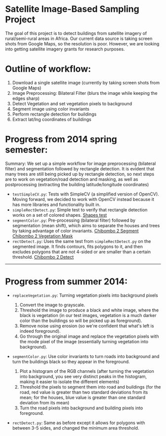 # Satellite Image-Based Sampling Project
The goal of this project is to detect buildings from satellite imagery of rural/semi-rural areas in Africa. Our current data source is taking screen shots from Google Maps, so the resolution is poor. However, we are looking into getting satellite imagery grants for research purposes.

# Outline of workflow:
1. Download a single satellite image (currently by taking screen shots from Google Maps)
2. Image Preprocessing: Bilateral Filter (blurs the image while keeping the edges sharp)
3. Detect Vegetation and set vegetation pixels to background
4. Segment image using color invariants
5. Perform rectangle detection for buildings
6. Extract lat/lng coordinates of buildings

# Progress from 2014 spring semester:

Summary: We set up a simple workflow for image preprocessing (bilateral filter) and segmentation followed by rectangle detection. It is evident that many trees are still being picked up by rectangle detection, so next steps are to work on vegetation/road detection and masking, as well as postprocessing (extracting the building latitude/longitude coordinates)

* `testSimpleCV.py`: Tests with SimpleCV (a simplified version of OpenCV). Moving forward, we decided to work with OpenCV instead because it has more libraries and functionality built in. 
* `simpleRectDetect.py`: Simple test to verify that rectangle detection works on a set of colored shapes. 
  [Shapes test](https://github.com/vgu888/sibs-d4d/tree/master/images/summer2014/shapes-test.png)
* `segmentColor.py`: Pre-processing (bilateral filter) followed by segmentation (mean shift), which aims to separate the houses and trees by taking advantage of color invariants. 
  [Chibombo 2 Segment](https://github.com/vgu888/sibs-d4d/tree/master/images/spring2014/chibombo2-seg.png)
  [Chibombo 2 Vegetation Mask](https://github.com/vgu888/sibs-d4d/tree/master/images/spring2014/chibombo2-veg-mask.png)
* `rectDetect.py`: Uses the same test from `simpleRectDetect.py` on the segmented image. It finds contours, fits polygons to it, and then excludes polygons that are not 4-sided or are smaller than a certain threshold.
  [Chibombo 2 Detect](https://github.com/vgu888/sibs-d4d/tree/master/images/spring2014/chibombo2-detect.png)

----------------------------

# Progress from summer 2014:

* `replaceVegetation.py`: Turning vegetation pixels into background pixels
  1. Convert the image to grayscale.
  2. Threshold the image to produce a black and white image, where the black is vegetation (in our test images, vegetation is a much darker color than the buildings so will be picked up as foreground).
  3. Remove noise using erosion (so we're confident that what's left is indeed foreground).
  4. Go through the original image and replace the vegetation pixels with the mode pixel of the image (essentially turning vegetation into background).

* `segmentColor.py`: Use color invariants to turn roads into background and turn the buildings black so they appear in the foreground.
  1. Plot a histogram of the RGB channels (after turning the vegetation into background, you see very distinct peaks in the histogram, making it easier to isolate the different elements)
  2. Threshold the pixels to segment them into road and buildings (for the road, red value is greater than two standard deviations from its mean; for the houses, blue value is greater than one standard deviation from its mean)
  3. Turn the road pixels into background and building pixels into foreground.

* `rectDetect.py`: Same as before except it allows for polygons with between 3-5 sides, and changed the minimum area threshold.
